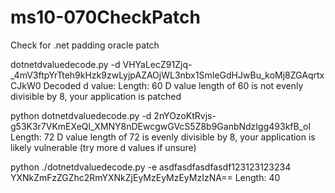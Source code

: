 ms10-070CheckPatch
==================

Check for .net padding oracle patch


dotnetdvaluedecode.py -d VHYaLecZ91Zjq-_4mV3ftpYrTteh9kHzk9zwLyjpAZAOjWL3nbx1SmIeGdHJwBu_koMj8ZGAqrtxCJkW0
Decoded d value: <binary output>
Length: 60
D value length of 60 is not evenly divisible by 8, your application is patched

python dotnetdvaluedecode.py -d 2nYOzoKtRvjs-g53K3r7VKmEXeQl_XMNY8nDEwcgwGVcS5Z8b9GanbNdzIgg493kfB_oI
Length: 72
D value length of 72 is evenly divisible by 8, your application is likely vulnerable (try more d values if unsure)

python ./dotnetdvaluedecode.py -e asdfasdfasdfasdf123123123234
YXNkZmFzZGZhc2RmYXNkZjEyMzEyMzEyMzIzNA==
Length: 40
